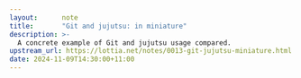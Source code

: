 ```yaml
---
layout:      note
title:       "Git and jujutsu: in miniature"
description: >-
  A concrete example of Git and jujutsu usage compared.
upstream_url: https://lottia.net/notes/0013-git-jujutsu-miniature.html
date: 2024-11-09T14:30:00+11:00
---
```

